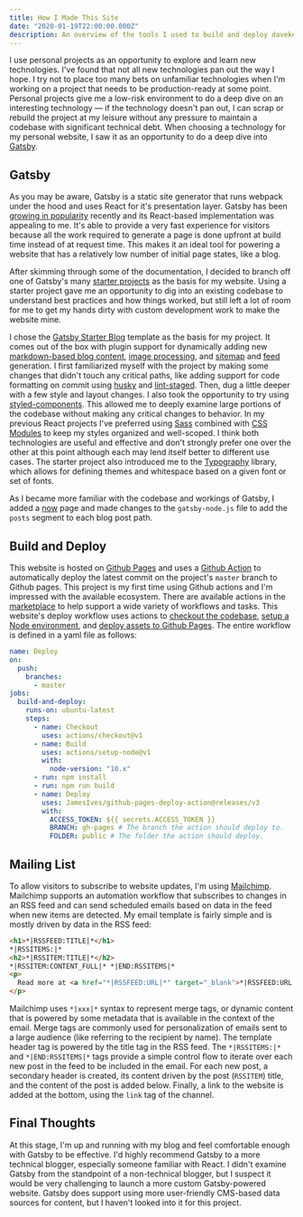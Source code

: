 ```yaml
---
title: How I Made This Site
date: "2020-01-19T22:00:00.000Z"
description: An overview of the tools I used to build and deploy davekelly.me
---
```


I use personal projects as an opportunity to explore and learn new technologies. I've found that not all new technologies pan out the way I hope. I try not to place too many bets on unfamiliar technologies when I'm working on a project that needs to be production-ready at some point. Personal projects give me a low-risk environment to do a deep dive on an interesting technology — if the technology doesn't pan out, I can scrap or rebuild the project at my leisure without any pressure to maintain a codebase with significant technical debt. When choosing a technology for my personal website, I saw it as an opportunity to do a deep dive into [Gatsby](https://www.gatsbyjs.org/).

## Gatsby

As you may be aware, Gatsby is a static site generator that runs webpack under the hood and uses React for it's presentation layer. Gatsby has been [growing in popularity](https://trends.builtwith.com/framework/Gatsby-JS) recently and its React-based implementation was appealing to me. It's able to provide a very fast experience for visitors because all the work required to generate a page is done upfront at build time instead of at request time. This makes it an ideal tool for powering a website that has a relatively low number of initial page states, like a blog.

After skimming through some of the documentation, I decided to branch off one of Gatsby's many [starter projects](https://www.gatsbyjs.org/docs/starters/) as the basis for my website. Using a starter project gave me an opportunity to dig into an existing codebase to understand best practices and how things worked, but still left a lot of room for me to get my hands dirty with custom development work to make the website mine.

I chose the [Gatsby Starter Blog](https://github.com/gatsbyjs/gatsby-starter-blog) template as the basis for my project. It comes out of the box with plugin support for dynamically adding new [markdown-based blog content](https://www.gatsbyjs.org/packages/gatsby-transformer-remark/), [image processing](https://www.gatsbyjs.org/packages/gatsby-image/), and [sitemap](https://www.gatsbyjs.org/packages/gatsby-plugin-sitemap/) and [feed](https://www.gatsbyjs.org/packages/gatsby-plugin-feed/) generation. I first familiarized myself with the project by making some changes that didn't touch any critical paths, like adding support for code formatting on commit using [husky](https://github.com/typicode/husky) and [lint-staged](https://github.com/okonet/lint-staged). Then, dug a little deeper with a few style and layout changes. I also took the opportunity to try using [styled-components](https://styled-components.com/). This allowed me to deeply examine large portions of the codebase without making any critical changes to behavior. In my previous React projects I've preferred using [Sass](https://sass-lang.com/) combined with [CSS Modules](https://github.com/css-modules/css-modules) to keep my styles organized and well-scoped. I think both technologies are useful and effective and don't strongly prefer one over the other at this point although each may lend itself better to different use cases. The starter project also introduced me to the [Typography](https://github.com/KyleAMathews/typography.js) library, which allows for defining themes and whitespace based on a given font or set of fonts.

As I became more familiar with the codebase and workings of Gatsby, I added a [now](https://sivers.org/nowff) page and made changes to the `gatsby-node.js` file to add the `posts` segment to each blog post path.

## Build and Deploy

This website is hosted on [Github Pages](https://pages.github.com/) and uses a [Github Action](https://github.com/features/actions) to automatically deploy the latest commit on the project's `master` branch to Github pages. This project is my first time using Github actions and I'm impressed with the available ecosystem. There are available actions in the [marketplace](https://github.com/marketplace?type=actions) to help support a wide variety of workflows and tasks. This website's deploy workflow uses actions to [checkout the codebase](https://github.com/marketplace/actions/checkout), [setup a Node environment](https://github.com/marketplace/actions/setup-node-js-for-use-with-actions), and [deploy assets to Github Pages](https://github.com/marketplace/actions/deploy-to-github-pages). The entire workflow is defined in a yaml file as follows:

```yml
name: Deploy
on:
  push:
    branches:
      - master
jobs:
  build-and-deploy:
    runs-on: ubuntu-latest
    steps:
      - name: Checkout
        uses: actions/checkout@v1
      - name: Build
        uses: actions/setup-node@v1
        with:
          node-version: "10.x"
      - run: npm install
      - run: npm run build
      - name: Deploy
        uses: JamesIves/github-pages-deploy-action@releases/v3
        with:
          ACCESS_TOKEN: ${{ secrets.ACCESS_TOKEN }}
          BRANCH: gh-pages # The branch the action should deploy to.
          FOLDER: public # The folder the action should deploy.
```

## Mailing List

To allow visitors to subscribe to website updates, I'm using [Mailchimp](https://mailchimp.com/). Mailchimp supports an automation workflow that subscribes to changes in an RSS feed and can send scheduled emails based on data in the feed when new items are detected. My email template is fairly simple and is mostly driven by data in the RSS feed:

```html
<h1>*|RSSFEED:TITLE|*</h1>
*|RSSITEMS:|*
<h2>*|RSSITEM:TITLE|*</h2>
*|RSSITEM:CONTENT_FULL|* *|END:RSSITEMS|*
<p>
  Read more at <a href="*|RSSFEED:URL|*" target="_blank">*|RSSFEED:URL|*</a>
</p>
```

Mailchimp uses `*|xxx|*` syntax to represent merge tags, or dynamic content that is powered by some metadata that is available in the context of the email. Merge tags are commonly used for personalization of emails sent to a large audience (like referring to the recipient by name). The template header tag is powered by the title tag in the RSS feed. The `*|RSSITEMS:|*` and `*|END:RSSITEMS|*` tags provide a simple control flow to iterate over each new post in the feed to be included in the email. For each new post, a secondary header is created, its content driven by the post (`RSSITEM`) title, and the content of the post is added below. Finally, a link to the website is added at the bottom, using the `link` tag of the channel.

## Final Thoughts

At this stage, I'm up and running with my blog and feel comfortable enough with Gatsby to be effective. I'd highly recommend Gatsby to a more technical blogger, especially someone familiar with React. I didn't examine Gatsby from the standpoint of a non-technical blogger, but I suspect it would be very challenging to launch a more custom Gatsby-powered website. Gatsby does support using more user-friendly CMS-based data sources for content, but I haven't looked into it for this project.
